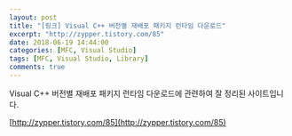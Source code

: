 ```yaml
---
layout: post
title: "[링크] Visual C++ 버전별 재배포 패키지 런타임 다운로드"
excerpt: "http://zypper.tistory.com/85"
date: 2018-06-19 14:44:00
categories: [MFC, Visual Studio]
tags: [MFC, Visual Studio, Library]
comments: true
---
```


Visual C++ 버전별 재배포 패키지 런타임 다운로드에 관련하여 잘 정리된 사이트입니다.



[http://zypper.tistory.com/85](http://zypper.tistory.com/85)



